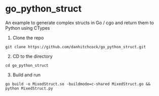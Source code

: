 # go_python_struct

An example to generate complex structs in Go / cgo and return them to Python using CTypes

1. Clone the repo

`git clone https://github.com/danhitchcock/go_python_struct.git`

2. CD to the directory

`cd go_python_struct`

3. Build and run

`go build -o MixedStruct.so -buildmode=c-shared MixedStruct.go && python MixedStruct.py`
